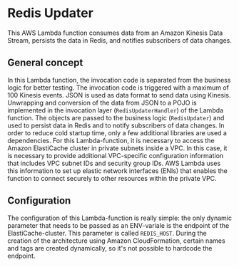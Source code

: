 # Redis Updater
This AWS Lambda function consumes data from an Amazon Kinesis Data Stream, persists the data in Redis, and notifies subscribers of data changes.

## General concept
In this Lambda function, the invocation code is separated from the business logic for better testing. The invocation code is triggered with a maximum of 100 Kinesis events. JSON is used as data format to send data using Kinesis. Unwrapping and conversion of the data from JSON to a POJO is implemented in the invocation layer (`RedisUpdaterHandler`) of the Lambda function. The objects are passed to the business logic (`RedisUpdater`) and used to persist data in Redis and to notify subscribers of data changes. In order to reduce cold startup time, only a few additional libraries are used a dependencies. For this Lambda-function, it is necessary to access the Amazon ElastiCache cluster in private subnets inside a VPC. In this case, it is necessary to provide additional VPC-specific configuration information that includes VPC subnet IDs and security group IDs. AWS Lambda uses this information to set up elastic network interfaces (ENIs) that enables the function to connect securely to other resources within the private VPC.

## Configuration

The configuration of this Lambda-function is really simple: the only dynamic parameter that needs to be passed as an ENV-variale is the endpoint of the ElastiCache-cluster. This parameter is called `REDIS_HOST`. During the creation of the architecture using Amazon CloudFormation, certain names and tags are created dynamically, so it's not possible to hardcode the endpoint.